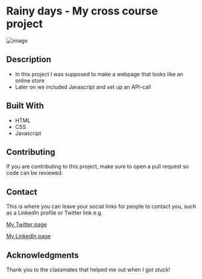 # Rainy days - My cross course project

![image](images/printscreen_cross_course.png)

## Description

- In this project I was supposed to make a webpage that looks like an online store
- Later on we included Javascript and set up an API-call

## Built With

- HTML
- CSS
- Javascript

## Contributing

If you are contributing to this project, make sure to open a pull request so code can be reviewed.

## Contact

This is where you can leave your social links for people to contact you, such as a LinkedIn profile or Twitter link e.g.

[My Twitter page](https://twitter.com/OnTheRocksEk)

[My LinkedIn page](https://www.linkedin.com/in/%C3%A5ke-ek-443729191/)

## Acknowledgments

Thank you to the classmates that helped me out when I got stuck!
